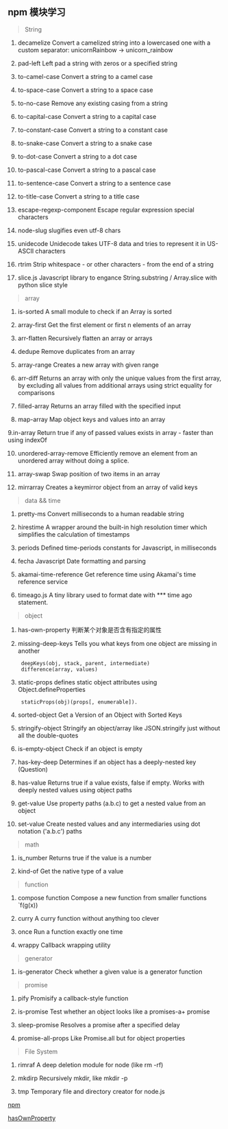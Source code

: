 ## npm 模块学习

> String

1. decamelize Convert a camelized string into a lowercased one with a custom separator: unicornRainbow → unicorn_rainbow

2. pad-left Left pad a string with zeros or a specified string

3. to-camel-case Convert a string to a camel case

4. to-space-case Convert a string to a space case

5. to-no-case Remove any existing casing from a string

6. to-capital-case Convert a string to a capital case

7. to-constant-case Convert a string to a constant case

8. to-snake-case Convert a string to a snake case

9. to-dot-case Convert a string to a dot case

10. to-pascal-case Convert a string to a pascal case

11. to-sentence-case Convert a string to a sentence case

12. to-title-case Convert a string to a title case

13. escape-regexp-component Escape regular expression special characters

14. node-slug slugifies even utf-8 chars

15. unidecode Unidecode takes UTF-8 data and tries to represent it in US-ASCII characters

16. rtrim Strip whitespace - or other characters - from the end of a string

17. slice.js Javascript library to engance String.substring / Array.slice with python slice style


> array

1. is-sorted A small module to check if an Array is sorted

2. array-first Get the first element or first n elements of an array

3. arr-flatten Recursively flatten an array or arrays

4. dedupe Remove duplicates from an array

5. array-range Creates a new array with given range

6. arr-diff Returns an array with only the unique values from the first array, by excluding all values from additional arrays using strict equality for comparisons

7. filled-array Returns an array filled with the specified input

8. map-array Map object keys and values into an array

9.in-array Return true if any of passed values exists in array - faster than using indexOf

10. unordered-array-remove Efficiently remove an element from an unordered array without doing a splice.

11. array-swap Swap position of two items in an array

12. mirrarray Creates a keymirror object from an array of valid keys

> data && time

1. pretty-ms Convert milliseconds to a human readable string

2. hirestime A wrapper around the built-in high resolution timer which simplifies the calculation of timestamps

3. periods Defined time-periods constants for Javascript, in milliseconds

4. fecha Javascript Date formatting and parsing

5. akamai-time-reference Get reference time using Akamai's time reference service

6. timeago.js A tiny library used to format date with *** time ago statement.

> object

1. has-own-property 判断某个对象是否含有指定的属性

2. missing-deep-keys Tells you what keys from one object are missing in another

        deepKeys(obj, stack, parent, intermediate)
        difference(array, values)
        
3. static-props defines static object attributes using Object.defineProperties
        
        staticProps(obj)(props[, enumerable]).
        
4. sorted-object Get a Version of an Object with Sorted Keys

5. stringify-object Stringify an object/array like JSON.stringify just without all the double-quotes

6. is-empty-object Check if an object is empty

7. has-key-deep Determines if an object has a deeply-nested key (Question)

8. has-value Returns true if a value exists, false if empty. Works with deeply nested values using object paths

9. get-value Use property paths (a.b.c) to get a nested value from an object

10. set-value Create nested values and any intermediaries using dot notation ('a.b.c') paths

> math

1. is_number Returns true if the value is a number

2. kind-of Get the native type of a value

> function

1. compose function Compose a new function from smaller functions `f(g(x))

2. curry A curry function without anything too clever

3. once Run a function exactly one time

4. wrappy Callback wrapping utility

> generator

1. is-generator Check whether a given value is a generator function

> promise

1. pify Promisify a callback-style function

2. is-promise Test whether an object looks like a promises-a+ promise

3. sleep-promise  Resolves a promise after a specified delay

4. promise-all-props Like Promise.all but for object properties

> File System

1. rimraf A deep deletion module for node (like rm -rf)

2. mkdirp Recursively mkdir, like mkdir -p

3. tmp Temporary file and directory creator for node.js





[npm](https://github.com/feng003/awesome-micro-npm-packages)

[hasOwnProperty](https://developer.mozilla.org/zh-CN/docs/Web/JavaScript/Reference/Global_Objects/Object/hasOwnProperty)